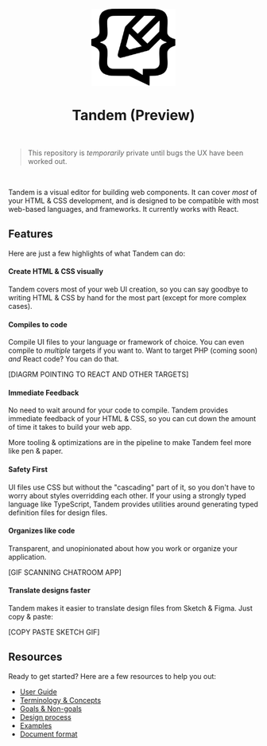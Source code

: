 <p align="center">
  <img src="assets/logo.svg" width="170px">
  <h1 align="center">Tandem (Preview)</h1>
</p>

<br />

> This repository is _temporarily_ private until bugs the UX have been worked out.

<br />

Tandem is a visual editor for building web components. It can cover _most_ of your HTML & CSS development, and is designed to be compatible with most web-based languages, and frameworks. It currently works with React.

## Features

Here are just a few highlights of what Tandem can do:

#### Create HTML & CSS visually

Tandem covers most of your web UI creation, so you can say goodbye to writing HTML & CSS by hand for the most part (except for more complex cases).

#### Compiles to code

Compile UI files to your language or framework of choice. You can even compile to _multiple_ targets if you want to. Want to target PHP (coming soon) _and_ React code? You can do that.

[DIAGRM POINTING TO REACT AND OTHER TARGETS]

#### Immediate Feedback

No need to wait around for your code to compile. Tandem provides immediate feedback of your HTML & CSS, so you can cut down the amount of time it takes to build your web app.

More tooling & optimizations are in the pipeline to make Tandem feel more like pen & paper.

#### Safety First

UI files use CSS but without the "cascading" part of it, so you don't have to worry about styles overridding each other. If your using a strongly typed language like TypeScript, Tandem provides utilities around generating typed definition files for design files.

#### Organizes like code

Transparent, and unopinionated about how you work or organize your application.

[GIF SCANNING CHATROOM APP]

#### Translate designs faster

Tandem makes it easier to translate design files from Sketch & Figma. Just copy & paste:

[COPY PASTE SKETCH GIF]

## Resources

Ready to get started? Here are a few resources to help you out:

- [User Guide](./docs/user-guide)
- [Terminology & Concepts](./docs/concepts.md)
- [Goals & Non-goals](./docs/goals.md)
- [Design process](./docs/design-process.md)
- [Examples](https://github.com/tandemcode/examples)
- [Document format](./docs/document-format.md)

